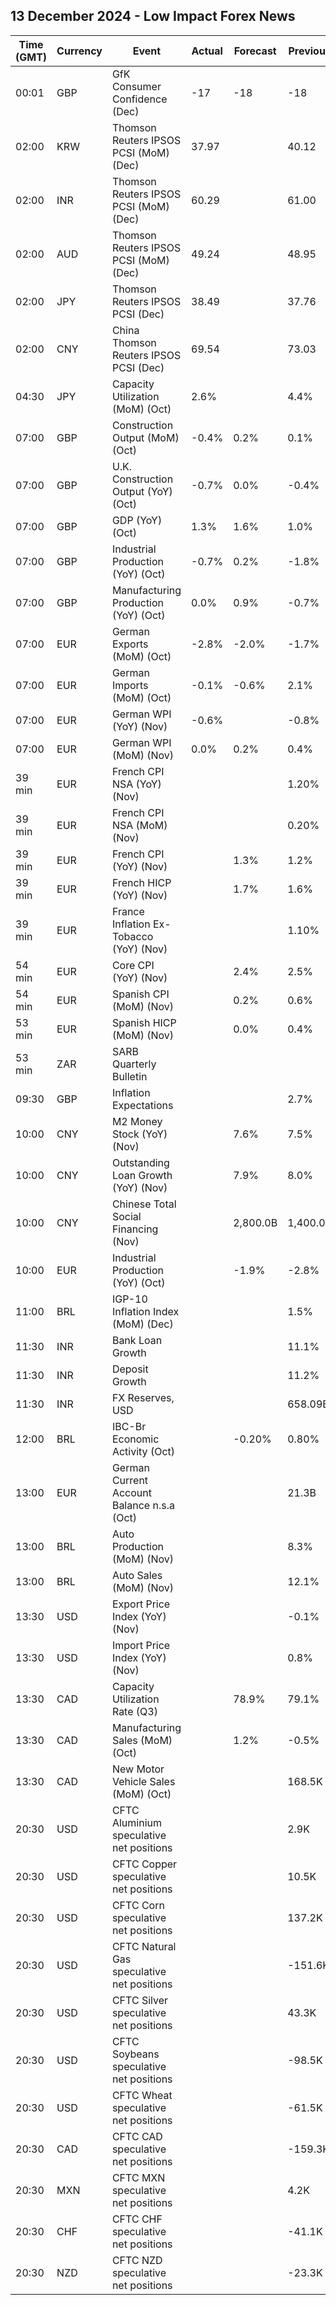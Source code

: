 ## 13 December 2024 - Low Impact Forex News

| Time (GMT) | Currency | Event | Actual | Forecast | Previous |
|------|----------|-------|--------|----------|----------|
| 00:01 | GBP | GfK Consumer Confidence (Dec) | -17 | -18 | -18 |
| 02:00 | KRW | Thomson Reuters IPSOS PCSI (MoM) (Dec) | 37.97 |  | 40.12 |
| 02:00 | INR | Thomson Reuters IPSOS PCSI (MoM) (Dec) | 60.29 |  | 61.00 |
| 02:00 | AUD | Thomson Reuters IPSOS PCSI (MoM) (Dec) | 49.24 |  | 48.95 |
| 02:00 | JPY | Thomson Reuters IPSOS PCSI (Dec) | 38.49 |  | 37.76 |
| 02:00 | CNY | China Thomson Reuters IPSOS PCSI (Dec) | 69.54 |  | 73.03 |
| 04:30 | JPY | Capacity Utilization (MoM) (Oct) | 2.6% |  | 4.4% |
| 07:00 | GBP | Construction Output (MoM) (Oct) | -0.4% | 0.2% | 0.1% |
| 07:00 | GBP | U.K. Construction Output (YoY) (Oct) | -0.7% | 0.0% | -0.4% |
| 07:00 | GBP | GDP (YoY) (Oct) | 1.3% | 1.6% | 1.0% |
| 07:00 | GBP | Industrial Production (YoY) (Oct) | -0.7% | 0.2% | -1.8% |
| 07:00 | GBP | Manufacturing Production (YoY) (Oct) | 0.0% | 0.9% | -0.7% |
| 07:00 | EUR | German Exports (MoM) (Oct) | -2.8% | -2.0% | -1.7% |
| 07:00 | EUR | German Imports (MoM) (Oct) | -0.1% | -0.6% | 2.1% |
| 07:00 | EUR | German WPI (YoY) (Nov) | -0.6% |  | -0.8% |
| 07:00 | EUR | German WPI (MoM) (Nov) | 0.0% | 0.2% | 0.4% |
| 39 min | EUR | French CPI NSA (YoY) (Nov) |  |  | 1.20% |
| 39 min | EUR | French CPI NSA (MoM) (Nov) |  |  | 0.20% |
| 39 min | EUR | French CPI (YoY) (Nov) |  | 1.3% | 1.2% |
| 39 min | EUR | French HICP (YoY) (Nov) |  | 1.7% | 1.6% |
| 39 min | EUR | France Inflation Ex-Tobacco (YoY) (Nov) |  |  | 1.10% |
| 54 min | EUR | Core CPI (YoY) (Nov) |  | 2.4% | 2.5% |
| 54 min | EUR | Spanish CPI (MoM) (Nov) |  | 0.2% | 0.6% |
| 53 min | EUR | Spanish HICP (MoM) (Nov) |  | 0.0% | 0.4% |
| 53 min | ZAR | SARB Quarterly Bulletin |  |  |  |
| 09:30 | GBP | Inflation Expectations |  |  | 2.7% |
| 10:00 | CNY | M2 Money Stock (YoY) (Nov) |  | 7.6% | 7.5% |
| 10:00 | CNY | Outstanding Loan Growth (YoY) (Nov) |  | 7.9% | 8.0% |
| 10:00 | CNY | Chinese Total Social Financing (Nov) |  | 2,800.0B | 1,400.0B |
| 10:00 | EUR | Industrial Production (YoY) (Oct) |  | -1.9% | -2.8% |
| 11:00 | BRL | IGP-10 Inflation Index (MoM) (Dec) |  |  | 1.5% |
| 11:30 | INR | Bank Loan Growth |  |  | 11.1% |
| 11:30 | INR | Deposit Growth |  |  | 11.2% |
| 11:30 | INR | FX Reserves, USD |  |  | 658.09B |
| 12:00 | BRL | IBC-Br Economic Activity (Oct) |  | -0.20% | 0.80% |
| 13:00 | EUR | German Current Account Balance n.s.a (Oct) |  |  | 21.3B |
| 13:00 | BRL | Auto Production (MoM) (Nov) |  |  | 8.3% |
| 13:00 | BRL | Auto Sales (MoM) (Nov) |  |  | 12.1% |
| 13:30 | USD | Export Price Index (YoY) (Nov) |  |  | -0.1% |
| 13:30 | USD | Import Price Index (YoY) (Nov) |  |  | 0.8% |
| 13:30 | CAD | Capacity Utilization Rate (Q3) |  | 78.9% | 79.1% |
| 13:30 | CAD | Manufacturing Sales (MoM) (Oct) |  | 1.2% | -0.5% |
| 13:30 | CAD | New Motor Vehicle Sales (MoM) (Oct) |  |  | 168.5K |
| 20:30 | USD | CFTC Aluminium speculative net positions |  |  | 2.9K |
| 20:30 | USD | CFTC Copper speculative net positions |  |  | 10.5K |
| 20:30 | USD | CFTC Corn speculative net positions |  |  | 137.2K |
| 20:30 | USD | CFTC Natural Gas speculative net positions |  |  | -151.6K |
| 20:30 | USD | CFTC Silver speculative net positions |  |  | 43.3K |
| 20:30 | USD | CFTC Soybeans speculative net positions |  |  | -98.5K |
| 20:30 | USD | CFTC Wheat speculative net positions |  |  | -61.5K |
| 20:30 | CAD | CFTC CAD speculative net positions |  |  | -159.3K |
| 20:30 | MXN | CFTC MXN speculative net positions |  |  | 4.2K |
| 20:30 | CHF | CFTC CHF speculative net positions |  |  | -41.1K |
| 20:30 | NZD | CFTC NZD speculative net positions |  |  | -23.3K |
